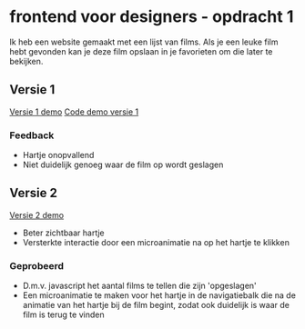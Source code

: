 # frontend voor designers - opdracht 1

Ik heb een website gemaakt met een lijst van films. Als je een leuke film hebt gevonden kan je deze film opslaan in je favorieten om die later te bekijken.


## Versie 1

[Versie 1 demo](https://kazbison.github.io/frontendvoordesigners/opdracht1/v1/)
[Code demo versie 1](https://github.com/kazbison/frontendvoordesigners/blob/master/opdracht1/v1/)

### Feedback

* Hartje onopvallend
* Niet duidelijk genoeg waar de film op wordt geslagen


## Versie 2

[Versie 2 demo](https://kazbison.github.io/frontendvoordesigners/opdracht1/v1/)

* Beter zichtbaar hartje
* Versterkte interactie door een microanimatie na op het hartje te klikken

### Geprobeerd

* D.m.v. javascript het aantal films te tellen die zijn 'opgeslagen'
* Een microanimatie te maken voor het hartje in de navigatiebalk die na de animatie van het hartje bij de film begint, zodat ook duidelijk is waar de film is terug te vinden
